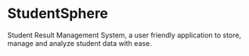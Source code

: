 # StudentSphere
 Student Result Management System, a user friendly application to store, manage and analyze student data with ease.
